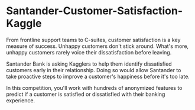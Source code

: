 # Santander-Customer-Satisfaction-Kaggle
From frontline support teams to C-suites, customer satisfaction is a key measure of success. Unhappy customers don't stick around. What's more, unhappy customers rarely voice their dissatisfaction before leaving.

Santander Bank is asking Kagglers to help them identify dissatisfied customers early in their relationship. Doing so would allow Santander to take proactive steps to improve a customer's happiness before it's too late.

In this competition, you'll work with hundreds of anonymized features to predict if a customer is satisfied or dissatisfied with their banking experience.
